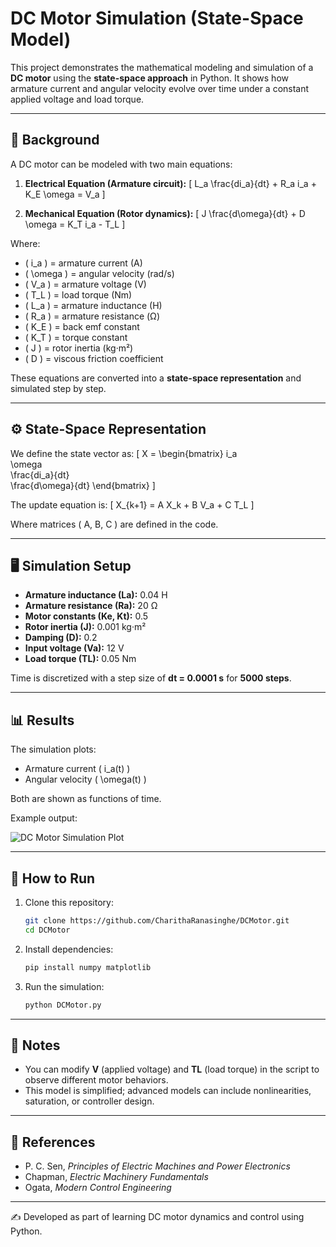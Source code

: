 # DC Motor Simulation (State-Space Model)

This project demonstrates the mathematical modeling and simulation of a **DC motor** using the **state-space approach** in Python. It shows how armature current and angular velocity evolve over time under a constant applied voltage and load torque.

---

## 📘 Background

A DC motor can be modeled with two main equations:

1. **Electrical Equation (Armature circuit):**
   [
   L_a \frac{di_a}{dt} + R_a i_a + K_E \omega = V_a
   ]

2. **Mechanical Equation (Rotor dynamics):**
   [
   J \frac{d\omega}{dt} + D \omega = K_T i_a - T_L
   ]

Where:

* ( i_a ) = armature current (A)
* ( \omega ) = angular velocity (rad/s)
* ( V_a ) = armature voltage (V)
* ( T_L ) = load torque (Nm)
* ( L_a ) = armature inductance (H)
* ( R_a ) = armature resistance (Ω)
* ( K_E ) = back emf constant
* ( K_T ) = torque constant
* ( J ) = rotor inertia (kg·m²)
* ( D ) = viscous friction coefficient

These equations are converted into a **state-space representation** and simulated step by step.

---

## ⚙️ State-Space Representation

We define the state vector as:
[
X =
\begin{bmatrix}
i_a \
\omega \
\frac{di_a}{dt} \
\frac{d\omega}{dt}
\end{bmatrix}
]

The update equation is:
[
X_{k+1} = A X_k + B V_a + C T_L
]

Where matrices ( A, B, C ) are defined in the code.

---

## 🖥️ Simulation Setup

* **Armature inductance (La):** 0.04 H
* **Armature resistance (Ra):** 20 Ω
* **Motor constants (Ke, Kt):** 0.5
* **Rotor inertia (J):** 0.001 kg·m²
* **Damping (D):** 0.2
* **Input voltage (Va):** 12 V
* **Load torque (TL):** 0.05 Nm

Time is discretized with a step size of **dt = 0.0001 s** for **5000 steps**.

---

## 📊 Results

The simulation plots:

* Armature current ( i_a(t) )
* Angular velocity ( \omega(t) )

Both are shown as functions of time.

Example output:

![DC Motor Simulation Plot](example_plot.png)

---

## 🚀 How to Run

1. Clone this repository:

   ```bash
   git clone https://github.com/CharithaRanasinghe/DCMotor.git
   cd DCMotor
   ```

2. Install dependencies:

   ```bash
   pip install numpy matplotlib
   ```

3. Run the simulation:

   ```bash
   python DCMotor.py
   ```

---

## 📌 Notes

* You can modify **V** (applied voltage) and **TL** (load torque) in the script to observe different motor behaviors.
* This model is simplified; advanced models can include nonlinearities, saturation, or controller design.

---

## 📖 References

* P. C. Sen, *Principles of Electric Machines and Power Electronics*
* Chapman, *Electric Machinery Fundamentals*
* Ogata, *Modern Control Engineering*

---

✍️ Developed as part of learning DC motor dynamics and control using Python.
